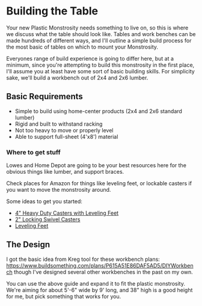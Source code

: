 # Building the Table

Your new Plastic Monstrosity needs something to live on, so this is where we discuss what the table should look like.  Tables and work benches can be made hundreds of different ways, and I'll outline a simple build process for the most basic of tables on which to mount your Monstrosity.

Everyones range of build experience is going to differ here, but at a minimum, since you're attempting to build this monstrosity in the first place, I'll assume you at least have some sort of basic building skills.  For simplicity sake, we'll build a workbench out of 2x4 and 2x6 lumber.

## Basic Requirements

* Simple to build using home-center products (2x4 and 2x6 standard lumber)
* Rigid and built to withstand racking
* Not too heavy to move or properly level
* Able to support full-sheet (4'x8') material

### Where to get stuff
Lowes and Home Depot are going to be your best resources here for the obvious things like lumber, and support braces.

Check places for Amazon for things like leveling feet, or lockable casters if you want to move the monstrosity around.

Some ideas to get you started:

* [4" Heavy Duty Casters with Leveling Feet](https://www.amazon.com/SPACECARE-360-Degree-Polyurethane-Adjustable-Leveling/dp/B07RDPSNYR/)
* [2" Locking Swivel Casters](https://www.amazon.com/Swivel-Caster-Wheels-Locking-Polyurethane/dp/B06Y49D2J2/)
* [Leveling Feet](https://www.amazon.com/Adjustable-Furniture-Levelers-Shelving-Cabinets/dp/B06ZXSXL5Z)


## The Design

I got the basic idea from Kreg tool for these workbench plans: https://www.buildsomething.com/plans/P615A51E86DAF5AD5/DIYWorkbench though I've designed several other workbenches in the past on my own.

You can use the above guide and expand it to fit the plastic monstrosity.  We're aiming for about 5'-6" wide by 9' long, and 38" high is a good height for me, but pick something that works for you.



